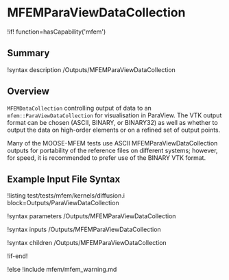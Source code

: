 # MFEMParaViewDataCollection

!if! function=hasCapability('mfem')

## Summary

!syntax description /Outputs/MFEMParaViewDataCollection

## Overview

`MFEMDataCollection` controlling output of data to an `mfem::ParaViewDataCollection` for
visualisation in ParaView. The VTK output format can be chosen (ASCII, BINARY, or BINARY32) as well
as whether to output the data on high-order elements or on a refined set of output points.

Many of the MOOSE-MFEM tests use ASCII MFEMParaViewDataCollection outputs for portability of the
reference files on different systems; however, for speed, it is recommended to prefer use of the
BINARY VTK format.

## Example Input File Syntax

!listing test/tests/mfem/kernels/diffusion.i block=Outputs/ParaViewDataCollection

!syntax parameters /Outputs/MFEMParaViewDataCollection

!syntax inputs /Outputs/MFEMParaViewDataCollection

!syntax children /Outputs/MFEMParaViewDataCollection

!if-end!

!else
!include mfem/mfem_warning.md
